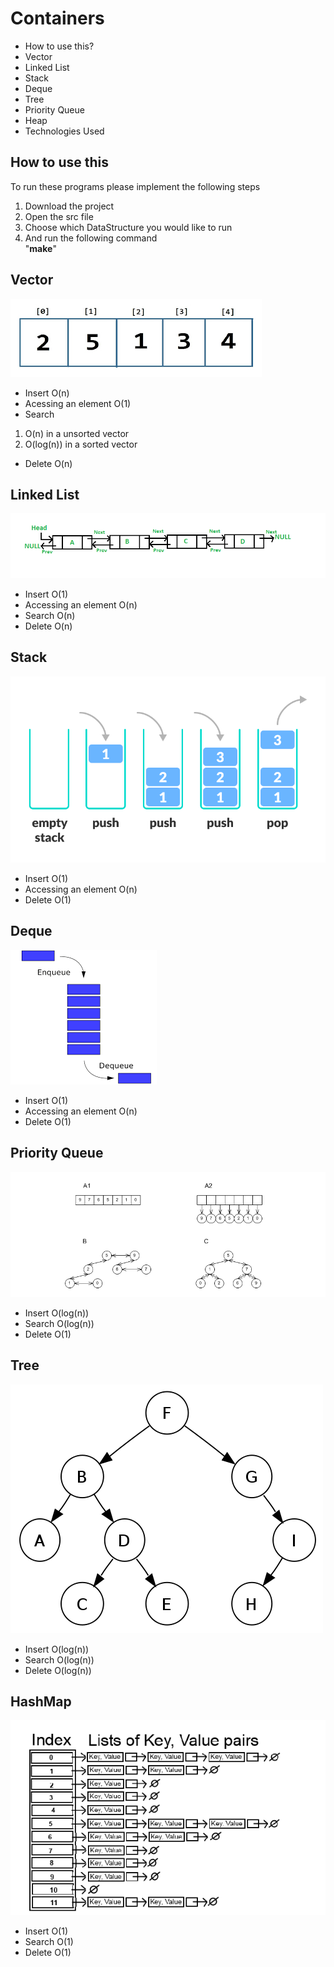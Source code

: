 # Containers
* How to use this?
* Vector
* Linked List
* Stack
* Deque
* Tree
* Priority Queue
* Heap
* Technologies Used

## How to use this
To run these programs please implement the following steps
1. Download the project
2. Open the src file
3. Choose which DataStructure you would like to run
4. And run the following command  
	"**make**"

## Vector
![VectorImage](/pics/vector.png)
* Insert
O(n)
* Acessing an element
O(1)
* Search
1. O(n) in a unsorted vector
2. O(log(n)) in a sorted vector
* Delete
O(n)

## Linked List
![LinkedListImage](/pics/LinkedList.png)
* Insert
O(1)
* Accessing an element
O(n)
* Search
O(n)
* Delete
O(n)

## Stack
![StackImage](/pics/stack.png)
* Insert
O(1)
* Accessing an element
O(n)
* Delete
O(1)

## Deque
![DequeImage](/pics/Deque.png)
* Insert
O(1)
* Accessing an element
O(n)
* Delete
O(1)

## Priority Queue
![PriorityQueueImage](/pics/PQ.png)
* Insert
O(log(n))
* Search 
O(log(n))
* Delete
O(1)

## Tree
![TreeImage](/pics/tree.png)
* Insert
O(log(n))
* Search
O(log(n))
* Delete
O(log(n))

## HashMap

![HashMapImage](/pics/hashmap.png)
* Insert
O(1)
* Search
O(1)
* Delete
O(1)
